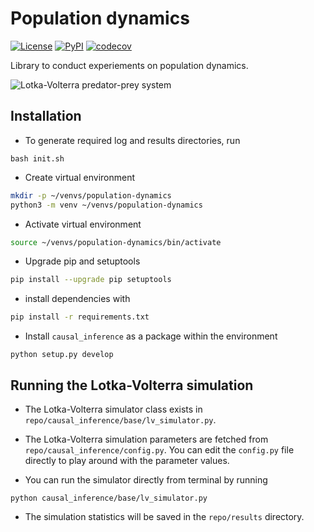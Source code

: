 # Population dynamics

[![License](https://img.shields.io/pypi/l/causal-inference-population-dynamics.svg?color=green)](https://github.com/artificial-life-lab/population-dynamics/raw/master/LICENSE)
[![PyPI](https://img.shields.io/pypi/v/causal-inference-population-dynamics.svg?color=green)](https://pypi.org/project/causal-inference-population-dynamics)
[![codecov](https://codecov.io/gh/artificial-life-lab/population-dynamics/branch/master/graph/badge.svg?token=3SHJIARPOG)](https://codecov.io/gh/artificial-life-lab/population-dynamics)

Library to conduct experiements on population dynamics.

![Lotka-Volterra predator-prey system](docs/graphics/predator_prey.png)

## Installation

- To generate required log and results directories, run

```(bash)
bash init.sh
```

- Create virtual environment
```bash
mkdir -p ~/venvs/population-dynamics
python3 -m venv ~/venvs/population-dynamics
```

- Activate virtual environment
```bash
source ~/venvs/population-dynamics/bin/activate
```

- Upgrade pip and setuptools
```bash
pip install --upgrade pip setuptools
```

- install dependencies with
```bash
pip install -r requirements.txt
```

- Install `causal_inference` as a package within the environment

```(bash)
python setup.py develop
```

## Running the Lotka-Volterra simulation

- The Lotka-Volterra simulator class exists in `repo/causal_inference/base/lv_simulator.py`.
- The Lotka-Volterra simulation parameters are fetched from `repo/causal_inference/config.py`.
You can edit the `config.py` file directly to play around with the parameter values.

- You can run the simulator directly from terminal by running

```(bash)
python causal_inference/base/lv_simulator.py
```

- The simulation statistics will be saved in the `repo/results` directory.
